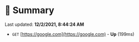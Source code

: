 # 📖 Summary
Last updated: **12/2/2021, 8:44:24 AM**

- `GET` [https://google.com](https://google.com) - **Up** (199ms)
